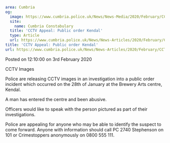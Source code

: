 ```yaml
area: Cumbria
og:
  image: https://www.cumbria.police.uk/News/News-Media/2020/February/CCTV-BA-centrepng.png
  site:
    name: Cumbria Constabulary
  title: 'CCTV Appeal: Public order Kendal'
  type: Article
  url: https://www.cumbria.police.uk/News/News-Articles/2020/February/CCTV-Appeal-Public-order-Kendal.aspx
title: 'CCTV Appeal: Public order Kendal'
url: https://www.cumbria.police.uk/News/News-Articles/2020/February/CCTV-Appeal-Public-order-Kendal.aspx
```

Posted on 12:10:00 on 3rd February 2020

CCTV Images

Police are releasing CCTV images in an investigation into a public order incident which occurred on the 28th of January at the Brewery Arts centre, Kendal.

A man has entered the centre and been abusive.

Officers would like to speak with the person pictured as part of their investigations.

Police are appealing for anyone who may be able to identify the suspect to come forward. Anyone with information should call PC 2740 Stephenson on 101 or Crimestoppers anonymously on 0800 555 111.
